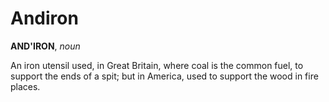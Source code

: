 # Andiron

**AND'IRON**, _noun_

An iron utensil used, in Great Britain, where coal is the common fuel, to support the ends of a spit; but in America, used to support the wood in fire places.